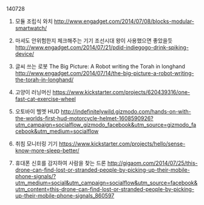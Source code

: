 140728

1. 모듈 조립식 와치 
http://www.engadget.com/2014/07/08/blocks-modular-smartwatch/

2. 마셔도 안위험한지 체크해주는 기기
조선시대 왕이 사용했으면 좋았을듯
http://www.engadget.com/2014/07/21/pdid-indiegogo-drink-spiking-device/

3. 글씨 쓰는 로봇
​The Big Picture: A Robot writing the Torah in longhand
http://www.engadget.com/2014/07/14/the-big-picture-a-robot-writing-the-torah-in-longhand/

4. 고양이 러닝머신
https://www.kickstarter.com/projects/620439316/one-fast-cat-exercise-wheel

5. 오토바이 헬멧 HUD
http://indefinitelywild.gizmodo.com/hands-on-with-the-worlds-first-hud-motorcycle-helmet-1608590926?utm_campaign=socialflow_gizmodo_facebook&utm_source=gizmodo_facebook&utm_medium=socialflow

6. 취침 모니터링 기기
https://www.kickstarter.com/projects/hello/sense-know-more-sleep-better/

7. 휴대폰 신호를 감지하여 사람을 찾는 드론
http://gigaom.com/2014/07/25/this-drone-can-find-lost-or-stranded-people-by-picking-up-their-mobile-phone-signals/?utm_medium=social&utm_campaign=socialflow&utm_source=facebook&utm_content=this-drone-can-find-lost-or-stranded-people-by-picking-up-their-mobile-phone-signals_860597

